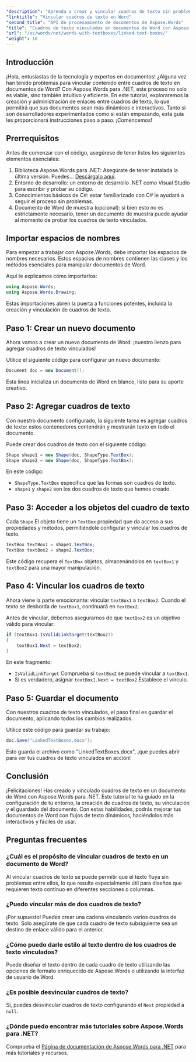 ```yaml
---
"description": "Aprenda a crear y vincular cuadros de texto sin problemas en documentos de Word con Aspose.Words para .NET. Siga nuestra guía detallada para un flujo de contenido fluido y resultados profesionales."
"linktitle": "Vincular cuadros de texto en Word"
"second_title": "API de procesamiento de documentos de Aspose.Words"
"title": "Cuadros de texto vinculados en documentos de Word con Aspose.Words para .NET"
"url": "/es/words/net/words-with-textboxes/linked-text-boxes/"
"weight": 10
---
```


## Introducción

¡Hola, entusiastas de la tecnología y expertos en documentos! ¿Alguna vez han tenido problemas para vincular contenido entre cuadros de texto en documentos de Word? Con Aspose.Words para .NET, este proceso no solo es viable, sino también intuitivo y eficiente. En este tutorial, exploraremos la creación y administración de enlaces entre cuadros de texto, lo que permitirá que sus documentos sean más dinámicos e interactivos. Tanto si son desarrolladores experimentados como si están empezando, esta guía les proporcionará instrucciones paso a paso. ¡Comencemos!

## Prerrequisitos

Antes de comenzar con el código, asegúrese de tener listos los siguientes elementos esenciales:

1. Biblioteca Aspose.Words para .NET: Asegúrate de tener instalada la última versión. Puedes... [Descárgalo aquí](https://releases.aspose.com/words/net/).
2. Entorno de desarrollo: un entorno de desarrollo .NET como Visual Studio para escribir y probar su código.
3. Conocimientos básicos de C#: estar familiarizado con C# le ayudará a seguir el proceso sin problemas.
4. Documento de Word de muestra (opcional): si bien esto no es estrictamente necesario, tener un documento de muestra puede ayudar al momento de probar los cuadros de texto vinculados.

## Importar espacios de nombres

Para empezar a trabajar con Aspose.Words, debe importar los espacios de nombres necesarios. Estos espacios de nombres contienen las clases y los métodos esenciales para manipular documentos de Word.

Aquí te explicamos cómo importarlos:

```csharp
using Aspose.Words;
using Aspose.Words.Drawing;
```

Estas importaciones abren la puerta a funciones potentes, incluida la creación y vinculación de cuadros de texto.

## Paso 1: Crear un nuevo documento

Ahora vamos a crear un nuevo documento de Word: ¡nuestro lienzo para agregar cuadros de texto vinculados!

Utilice el siguiente código para configurar un nuevo documento:

```csharp
Document doc = new Document();
```

Esta línea inicializa un documento de Word en blanco, listo para su aporte creativo.

## Paso 2: Agregar cuadros de texto

Con nuestro documento configurado, la siguiente tarea es agregar cuadros de texto: estos contenedores contendrán y mostrarán texto en todo el documento.

Puede crear dos cuadros de texto con el siguiente código:

```csharp
Shape shape1 = new Shape(doc, ShapeType.TextBox);
Shape shape2 = new Shape(doc, ShapeType.TextBox);
```

En este código:
- `ShapeType.TextBox` especifica que las formas son cuadros de texto.
- `shape1` y `shape2` son los dos cuadros de texto que hemos creado.

## Paso 3: Acceder a los objetos del cuadro de texto

Cada `Shape` El objeto tiene un `TextBox` propiedad que da acceso a sus propiedades y métodos, permitiéndole configurar y vincular los cuadros de texto.

```csharp
TextBox textBox1 = shape1.TextBox;
TextBox textBox2 = shape2.TextBox;
```

Este código recupera el `TextBox` objetos, almacenándolos en `textBox1` y `textBox2` para una mayor manipulación.

## Paso 4: Vincular los cuadros de texto

Ahora viene la parte emocionante: vincular `textBox1` a `textBox2`. Cuando el texto se desborda de `textBox1`, continuará en `textBox2`.

Antes de vincular, debemos asegurarnos de que `textBox2` es un objetivo válido para vincular:

```csharp
if (textBox1.IsValidLinkTarget(textBox2))
{
    textBox1.Next = textBox2;
}
```

En este fragmento:
- `IsValidLinkTarget` Comprueba si `textBox2` se puede vincular a `textBox1`.
- Si es verdadero, asignar `textBox1.Next = textBox2` Establece el vínculo.

## Paso 5: Guardar el documento

Con nuestros cuadros de texto vinculados, el paso final es guardar el documento, aplicando todos los cambios realizados.

Utilice este código para guardar su trabajo:

```csharp
doc.Save("LinkedTextBoxes.docx");
```

Esto guarda el archivo como "LinkedTextBoxes.docx", ¡que puedes abrir para ver tus cuadros de texto vinculados en acción!

## Conclusión

¡Felicitaciones! Has creado y vinculado cuadros de texto en un documento de Word con Aspose.Words para .NET. Este tutorial te ha guiado en la configuración de tu entorno, la creación de cuadros de texto, su vinculación y el guardado del documento. Con estas habilidades, podrás mejorar tus documentos de Word con flujos de texto dinámicos, haciéndolos más interactivos y fáciles de usar.

## Preguntas frecuentes

### ¿Cuál es el propósito de vincular cuadros de texto en un documento de Word?  
Al vincular cuadros de texto se puede permitir que el texto fluya sin problemas entre ellos, lo que resulta especialmente útil para diseños que requieren texto continuo en diferentes secciones o columnas.

### ¿Puedo vincular más de dos cuadros de texto?  
¡Por supuesto! Puedes crear una cadena vinculando varios cuadros de texto. Solo asegúrate de que cada cuadro de texto subsiguiente sea un destino de enlace válido para el anterior.

### ¿Cómo puedo darle estilo al texto dentro de los cuadros de texto vinculados?  
Puede diseñar el texto dentro de cada cuadro de texto utilizando las opciones de formato enriquecido de Aspose.Words o utilizando la interfaz de usuario de Word.

### ¿Es posible desvincular cuadros de texto?  
Sí, puedes desvincular cuadros de texto configurando el `Next` propiedad a `null`.

### ¿Dónde puedo encontrar más tutoriales sobre Aspose.Words para .NET?  
Comprueba el [Página de documentación de Aspose.Words para .NET](https://reference.aspose.com/words/net/) para más tutoriales y recursos.